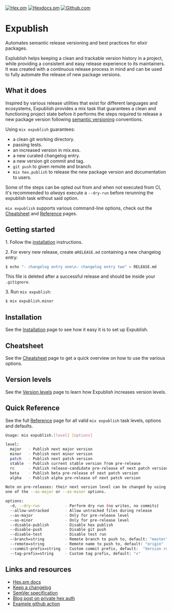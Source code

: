 [![Hex.pm](https://img.shields.io/hexpm/v/expublish)](https://hex.pm/packages/expublish)
[![Hexdocs.pm](https://img.shields.io/badge/docs-hexdocs.pm-purple)](https://hexdocs.pm/expublish)
[![Github.com](https://github.com/ucwaldo/expublish/actions/workflows/elixir.yml/badge.svg)](https://github.com/ucwaldo/expublish/actions)

# Expublish

Automates semantic release versioning and best practices for elixir packages.

Explublish helps keeping a clean and trackable version history in a project,
while providing a consistent and easy release experience to its maintainers.
It was created with a continuous release process in mind and can be used to
fully automate the release of new package versions.

## What it does

Inspired by various release utilities that exist for different languages and ecosystems,
Expublish provides a mix task that guarantees a clean and functioning project state
before it performs the steps required to release a new package version following
[semantic versioning](https://semver.org/) conventions.

Using `mix expublish` guarantees:

- a clean git working directory.
- passing tests.
- an increased version in mix.exs.
- a new curated changelog entry.
- a new version git commit and tag.
- `git push` to given remote and branch.
- `mix hex.publish` to release the new package version and documentation to users.

Some of the steps can be opted out from and when not executed from CI,
it's recommended to _always_ execute a `--dry-run` before rerunning the expublish task without said option.

`mix expublish` supports various command-line options, check out the [Cheatsheet](./docs/CHEATSHEET.md) and [Reference](./docs/REFERENCE.md) pages.

<span id="getting-started"></span>

## Getting started

1\. Follow the [installation](./docs/INSTALLATION.md) instructions.

2\. For every new release, create a`RELEASE.md` containing a new changelog entry:

```bash
$ echo "- changelog entry one\n- changelog entry two" > RELEASE.md
```

This file is deleted after a successful release and should be inside your `.gitignore`.

3\. Run `mix expublish`:

```bash
$ mix expublish.minor
```

## Installation

See the [Installation](./docs/INSTALLATION.md) page to see how it easy it is to set up Expublish.

<span id="version-levels"></span>

<span id="cheatsheet"></span>

## Cheatsheet

See the [Cheatsheet](./docs/CHEATSHEET.md) page to get a quick overview on how to use the various options.

<span id="version-levels"></span>

## Version levels

See the [Version levels](./docs/VERSION_LEVELS.md) page to learn how Expublish increases version levels.

<span id="quick-reference"></span>

## Quick Reference

See the full [Reference](./docs/REFERENCE.md) page for all valid `mix expublish` task levels, options and defaults.

```bash
Usage: mix expublish.[level] [options]

level:
  major   - Publish next major version
  minor   - Publish next minor version
  patch   - Publish next patch version
  stable  - Publish current stable version from pre-release
  rc      - Publish release-candidate pre-release of next patch version
  beta    - Publish beta pre-release of next patch version
  alpha   - Publish alpha pre-release of next patch version

Note on pre-releases: their next version level can be changed by using
one of the --as-major or --as-minor options.

options:
  -d, --dry-run           - Perform dry run (no writes, no commits)
  --allow-untracked       - Allow untracked files during release
  --as-major              - Only for pre-release level
  --as-minor              - Only for pre-release level
  --disable-publish       - Disable hex publish
  --disable-push          - Disable git push
  --disable-test          - Disable test run
  --branch=string         - Remote branch to push to, default: "master"
  --remote=string         - Remote name to push to, default: "origin"
  --commit-prefix=string  - Custom commit prefix, default:  "Version release"
  --tag-prefix=string     - Custom tag prefix, default: "v"
```

<span id="links-and-resources"></span>

## Links and resources

- [Hex.pm docs](https://hex.pm/docs/usage)
- [Keep a changelog](https://keepachangelog.com/en/1.1.0/)
- [SemVer specification](https://semver.org/)
- [Blog post on private hex auth](https://medium.com/@brunoripa/elixir-application-deployment-using-a-ci-and-private-hex-pm-dependencies-23f45fe04973)
- [Example github action](https://github.com/ucwaldo/expublish/blob/master/.github/workflows/release.yml#L31-L42)
